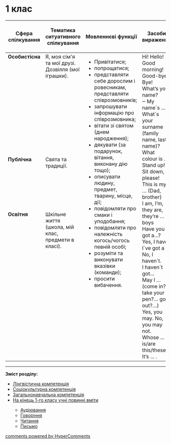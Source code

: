 <div id="hypercomments_widget" class="js-hypercomments-widget invisible"></div>

# 1 клас

<table>
<thead>
  <tr>
    <th width="10%" align="center"><p>Сфера спілкування</p></td>
    <th width="10%" align="center"><p>Тематика ситуативного спілкування</p></td>
    <th width="40%" align="center"><p>Мовленнєві функції</p></td>
    <th width="60%" align="center"><p>Засоби вираження</p></td>
  </tr>
</thead>
<tbody>
  <tr>
    <td width="10%" style="vertical-align:top !important;">
<b>Особистісна</b></td>
    <td width="10%" style="vertical-align:top !important;">
Я, моя сім'я та мої друзі.<br>
Дозвілля (мої іграшки).</td>
    <td width="40%" style="vertical-align:top !important;" rowspan="3">
<ul type="disc">
<li>Привітатися;</li>
<li>попрощатися;</li>
<li>представляти себе дорослим і ровесникам, представляти співрозмовників;</li>
<li>запрошувати інформацію про співрозмовника;</li>
<li>вітати зі святом (днем народження);</li>
<li>дякувати (за подарунок, вітання, виконану дію тощо);</li>
<li>описувати людину, предмет, тварину, місце, дії;</li>
<li>повідомляти про смаки і уподобання;</li>
<li>повідомляти про належність когось/чогось певній особі;</li>
<li>розуміти та виконувати вказівки (команди);</li>
<li>просити вибачення.</li>
</ul>
</td>
    <td width="60%" style="vertical-align:top !important;" rowspan="3">
Hi! Hello! Good morning!<br>
Good-bye! Bye!<br>
What’s your name?<br>
‒ My name`s …<br>
What`s your surname (family name, last name)?<br>
What colour is ...?<br>
Stand up! Sit down, please!<br>
This is my … (Dad, brother)<br>
I am, I’m, they are, they’re … boys<br>
Have you got a…? Yes, I have.<br>
I`ve got a …<br>
No, I haven`t.<br>
I haven`t got…<br>
May I … (come in?… take your pen?… go out?…)<br>
Yes, you may. No, you may not.<br>
Whose ... is/are this/these?<br>
It’s ... .<br>
</td>
  </tr>
<tr>
    <td width="10%" style="vertical-align:top !important;">
<b>Публічна</b></td>
    <td width="10%" style="vertical-align:top !important;">
Свята та традиції.</td>
</tr>
<tr>
    <td width="10%" style="vertical-align:top !important;">
<b>Освітня</b></td>
    <td width="10%" style="vertical-align:top !important;">
Шкільне життя (школа, мій клас, предмети в класі).</td>
</tr>
</tbody>
</table>

<hr>
<p><b>Зміст розділу:</b></p>
<ul type="disc">
<li><a href="https://edera.gitbooks.io/ed-era-book-mon-english-special/content/1/lyngvystykhna_kompetenzia.html">Лінгвістична компетенція</a></li>
<li><a href="https://edera.gitbooks.io/ed-era-book-mon-english-special/content/1/soziokulturna_kompetenzia.html">Соціокультурна компетенція</a></li> 
<li><a href="https://edera.gitbooks.io/ed-era-book-mon-english-special/content/1/zagalnonavchalna_kompetenzya.html">Загальнонавчальна компетенція</a></li>
<li><a href="https://edera.gitbooks.io/ed-era-book-mon-english-special/content/1/na_kynec_1_klasu_uchny_povunny_vmyty.html">На кінець 1-го класу учні повинні вміти</a></li>
<ul type="circle">
<li><a href="https://edera.gitbooks.io/ed-era-book-mon-english-special/content/1/audiyuvannya.html">Аудіювання</a></li>
<li><a href="https://edera.gitbooks.io/ed-era-book-mon-english-special/content/1/govorinnya.html">Говоріння</a></li>
<li><a href="https://edera.gitbooks.io/ed-era-book-mon-english-special/content/1/chitannya.html">Читання</a></li>
<li><a href="https://edera.gitbooks.io/ed-era-book-mon-english-special/content/1/pysmo.html">Письмо</a></li>
</ul>
</ul>

<div class="js-hypercomments-container">
    <a href="http://hypercomments.com" class="hc-link" title="comments widget">comments powered by HyperComments</a>
</div>